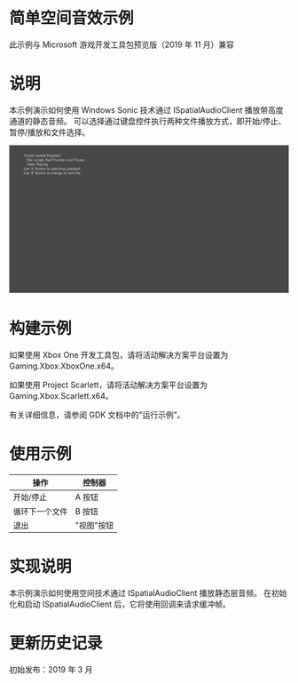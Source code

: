# 简单空间音效示例

此示例与 Microsoft 游戏开发工具包预览版（2019 年 11 月）兼容

# 说明

本示例演示如何使用 Windows Sonic 技术通过 ISpatialAudioClient
播放带高度通道的静态音频。
可以选择通过键盘控件执行两种文件播放方式，即开始/停止、暂停/播放和文件选择。

![](./media/image1.png)

# 构建示例

如果使用 Xbox One 开发工具包，请将活动解决方案平台设置为
Gaming.Xbox.XboxOne.x64。

如果使用 Project Scarlett，请将活动解决方案平台设置为
Gaming.Xbox.Scarlett.x64。

有关详细信息，请参阅 GDK 文档中的"运行示例"。

# 使用示例

| 操作                                      |  控制器                   |
|-------------------------------------------|--------------------------|
| 开始/停止                                 |  A 按钮                   |
| 循环下一个文件                            |  B 按钮                   |
| 退出                                      |  "视图"按钮               |

# 实现说明

本示例演示如何使用空间技术通过 ISpatialAudioClient 播放静态层音频。
在初始化和启动 ISpatialAudioClient 后，它将使用回调来请求缓冲帧。

# 更新历史记录

初始发布：2019 年 3 月
